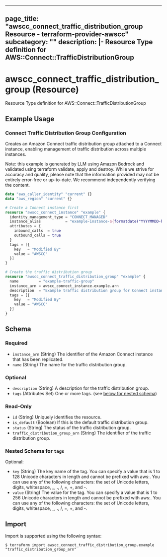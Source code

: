 
---
page_title: "awscc_connect_traffic_distribution_group Resource - terraform-provider-awscc"
subcategory: ""
description: |-
  Resource Type definition for AWS::Connect::TrafficDistributionGroup
---

# awscc_connect_traffic_distribution_group (Resource)

Resource Type definition for AWS::Connect::TrafficDistributionGroup

## Example Usage

### Connect Traffic Distribution Group Configuration

Creates an Amazon Connect traffic distribution group attached to a Connect instance, enabling management of traffic distribution across multiple instances.
                                
Note: this example is generated by LLM using Amazon Bedrock and validated using terraform validate, apply and destroy. While we strive for accuracy and quality, please note that the information provided may not be entirely error-free or up-to-date. We recommend independently verifying the content.

```terraform
data "aws_caller_identity" "current" {}
data "aws_region" "current" {}

# Create a Connect instance first
resource "awscc_connect_instance" "example" {
  identity_management_type = "CONNECT_MANAGED"
  instance_alias           = "example-instance-${formatdate("YYYYMMDD-hhmmss", timestamp())}"
  attributes = {
    inbound_calls  = true
    outbound_calls = true
  }
  tags = [{
    key   = "Modified By"
    value = "AWSCC"
  }]
}

# Create the traffic distribution group
resource "awscc_connect_traffic_distribution_group" "example" {
  name         = "example-traffic-group"
  instance_arn = awscc_connect_instance.example.arn
  description  = "Example traffic distribution group for Connect instance"
  tags = [{
    key   = "Modified By"
    value = "AWSCC"
  }]
}
```

<!-- schema generated by tfplugindocs -->
## Schema

### Required

- `instance_arn` (String) The identifier of the Amazon Connect instance that has been replicated.
- `name` (String) The name for the traffic distribution group.

### Optional

- `description` (String) A description for the traffic distribution group.
- `tags` (Attributes Set) One or more tags. (see [below for nested schema](#nestedatt--tags))

### Read-Only

- `id` (String) Uniquely identifies the resource.
- `is_default` (Boolean) If this is the default traffic distribution group.
- `status` (String) The status of the traffic distribution group.
- `traffic_distribution_group_arn` (String) The identifier of the traffic distribution group.

<a id="nestedatt--tags"></a>
### Nested Schema for `tags`

Optional:

- `key` (String) The key name of the tag. You can specify a value that is 1 to 128 Unicode characters in length and cannot be prefixed with aws:. You can use any of the following characters: the set of Unicode letters, digits, whitespace, _, ., /, =, +, and -.
- `value` (String) The value for the tag. You can specify a value that is 1 to 256 Unicode characters in length and cannot be prefixed with aws:. You can use any of the following characters: the set of Unicode letters, digits, whitespace, _, ., /, =, +, and -.

## Import

Import is supported using the following syntax:

```shell
$ terraform import awscc_connect_traffic_distribution_group.example "traffic_distribution_group_arn"
```
